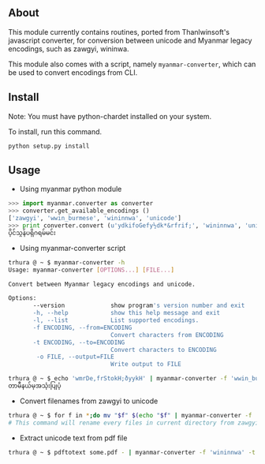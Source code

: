 ## About

This module currently contains routines, ported from Thanlwinsoft's
javascript converter, for conversion between unicode and Myanmar
legacy encodings, such as zawgyi, wininwa.

This module also comes with a script, namely `myanmar-converter`, which
can be used to convert encodings from CLI.

## Install

Note: You must have python-chardet installed on your system.

To install, run this command.

    python setup.py install

## Usage

* Using myanmar python module

```python
>>> import myanmar.converter as converter
>>> converter.get_available_encodings ()
['zawgyi', 'wwin_burmese', 'wininnwa', 'unicode']
>>> print converter.convert (u'ydkifoGefy½dk*&rfrif;', 'wininnwa', 'unicode')
ပိုင်​သွန်​ပ​ရို​ဂ​ရမ်​မင်း
```

* Using myanmar-converter script

```sh
trhura @ ~ $ myanmar-converter -h
Usage: myanmar-converter [OPTIONS...] [FILE...]

Convert between Myanmar legacy encodings and unicode.

Options:
       --version             show program's version number and exit
       -h, --help            show this help message and exit
       -l, --list            List supported encodings.
       -f ENCODING, --from=ENCODING
                             Convert characters from ENCODING
       -t ENCODING, --to=ENCODING
                             Convert characters to ENCODING
        -o FILE, --output=FILE
                             Write output to FILE
```

```sh
trhura @ ~ $ echo 'wmrDe,frStokH;ðyykH' | myanmar-converter -f 'wwin_burmese' -t 'unicode'
တာ​မီ​နယ်​မှ​အသုံးပြု​ပုံ
```

* Convert filenames from zawgyi to unicode

```sh
trhura @ ~ $ for f in *;do mv "$f" $(echo "$f" | myanmar-converter -f 'zawgyi' -t 'unicode');done
# This command will rename every files in current directory from zawgyi encoding to unicode.
```

* Extract unicode text from pdf file

```sh
trhura @ ~ $ pdftotext some.pdf - | myanmar-converter -f 'wininnwa' -t 'unicode' -o some.txt
```
